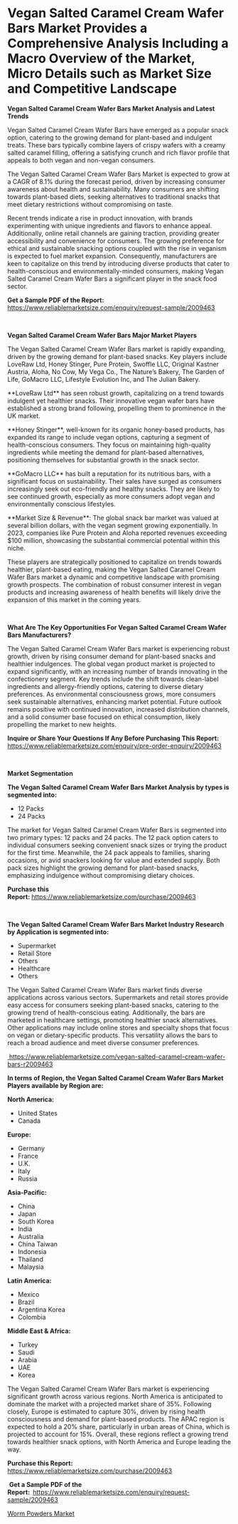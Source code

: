 <p><h1>Vegan Salted Caramel Cream Wafer Bars Market Provides a Comprehensive Analysis Including a Macro Overview of the Market, Micro Details such as Market Size and Competitive Landscape</h1></p><p><strong>Vegan Salted Caramel Cream Wafer Bars Market Analysis and Latest Trends</strong></p>
<p><p>Vegan Salted Caramel Cream Wafer Bars have emerged as a popular snack option, catering to the growing demand for plant-based and indulgent treats. These bars typically combine layers of crispy wafers with a creamy salted caramel filling, offering a satisfying crunch and rich flavor profile that appeals to both vegan and non-vegan consumers. </p><p>The Vegan Salted Caramel Cream Wafer Bars Market is expected to grow at a CAGR of 8.1% during the forecast period, driven by increasing consumer awareness about health and sustainability. Many consumers are shifting towards plant-based diets, seeking alternatives to traditional snacks that meet dietary restrictions without compromising on taste. </p><p>Recent trends indicate a rise in product innovation, with brands experimenting with unique ingredients and flavors to enhance appeal. Additionally, online retail channels are gaining traction, providing greater accessibility and convenience for consumers. The growing preference for ethical and sustainable snacking options coupled with the rise in veganism is expected to fuel market expansion. Consequently, manufacturers are keen to capitalize on this trend by introducing diverse products that cater to health-conscious and environmentally-minded consumers, making Vegan Salted Caramel Cream Wafer Bars a significant player in the snack food sector.</p></p>
<p><strong>Get a Sample PDF of the Report:&nbsp;</strong> <a href="https://www.reliablemarketsize.com/enquiry/request-sample/2009463?utm_campaign=2413&utm_medium=2&utm_source=Github&utm_content=ia&utm_term=08042025&utm_id=vegan-salted-caramel-cream-wafer-bars">https://www.reliablemarketsize.com/enquiry/request-sample/2009463</a></p>
<p>&nbsp;</p>
<p><strong>Vegan Salted Caramel Cream Wafer Bars Major Market Players</strong></p>
<p><p>The Vegan Salted Caramel Cream Wafer Bars market is rapidly expanding, driven by the growing demand for plant-based snacks. Key players include LoveRaw Ltd, Honey Stinger, Pure Protein, Swoffle LLC, Original Kastner Austria, Aloha, No Cow, My Vega Co., The Nature’s Bakery, The Garden of Life, GoMacro LLC, Lifestyle Evolution Inc, and The Julian Bakery.</p><p>**LoveRaw Ltd** has seen robust growth, capitalizing on a trend towards indulgent yet healthier snacks. Their innovative vegan wafer bars have established a strong brand following, propelling them to prominence in the UK market.</p><p>**Honey Stinger**, well-known for its organic honey-based products, has expanded its range to include vegan options, capturing a segment of health-conscious consumers. They focus on maintaining high-quality ingredients while meeting the demand for plant-based alternatives, positioning themselves for substantial growth in the snack sector.</p><p>**GoMacro LLC** has built a reputation for its nutritious bars, with a significant focus on sustainability. Their sales have surged as consumers increasingly seek out eco-friendly and healthy snacks. They are likely to see continued growth, especially as more consumers adopt vegan and environmentally conscious lifestyles.</p><p>**Market Size & Revenue**: The global snack bar market was valued at several billion dollars, with the vegan segment growing exponentially. In 2023, companies like Pure Protein and Aloha reported revenues exceeding $100 million, showcasing the substantial commercial potential within this niche.</p><p>These players are strategically positioned to capitalize on trends towards healthier, plant-based eating, making the Vegan Salted Caramel Cream Wafer Bars market a dynamic and competitive landscape with promising growth prospects. The combination of robust consumer interest in vegan products and increasing awareness of health benefits will likely drive the expansion of this market in the coming years.</p></p>
<p>&nbsp;</p>
<p><strong>What Are The Key Opportunities For Vegan Salted Caramel Cream Wafer Bars Manufacturers?</strong></p>
<p><p>The Vegan Salted Caramel Cream Wafer Bars market is experiencing robust growth, driven by rising consumer demand for plant-based snacks and healthier indulgences. The global vegan product market is projected to expand significantly, with an increasing number of brands innovating in the confectionery segment. Key trends include the shift towards clean-label ingredients and allergy-friendly options, catering to diverse dietary preferences. As environmental consciousness grows, more consumers seek sustainable alternatives, enhancing market potential. Future outlook remains positive with continued innovation, increased distribution channels, and a solid consumer base focused on ethical consumption, likely propelling the market to new heights.</p></p>
<p><strong>Inquire or Share Your Questions If Any Before Purchasing This Report:</strong> <a href="https://www.reliablemarketsize.com/enquiry/pre-order-enquiry/2009463?utm_campaign=2413&utm_medium=2&utm_source=Github&utm_content=ia&utm_term=08042025&utm_id=vegan-salted-caramel-cream-wafer-bars">https://www.reliablemarketsize.com/enquiry/pre-order-enquiry/2009463</a></p>
<p>&nbsp;</p>
<p><strong>Market Segmentation</strong></p>
<p><strong>The Vegan Salted Caramel Cream Wafer Bars Market Analysis by types is segmented into:</strong></p>
<p><ul><li>12 Packs</li><li>24 Packs</li></ul></p>
<p><p>The market for Vegan Salted Caramel Cream Wafer Bars is segmented into two primary types: 12 packs and 24 packs. The 12 pack option caters to individual consumers seeking convenient snack sizes or trying the product for the first time. Meanwhile, the 24 pack appeals to families, sharing occasions, or avid snackers looking for value and extended supply. Both pack sizes highlight the growing demand for plant-based snacks, emphasizing indulgence without compromising dietary choices.</p></p>
<p><strong>Purchase this Report:&nbsp;</strong><a href="https://www.reliablemarketsize.com/purchase/2009463?utm_campaign=2413&utm_medium=2&utm_source=Github&utm_content=ia&utm_term=08042025&utm_id=vegan-salted-caramel-cream-wafer-bars">https://www.reliablemarketsize.com/purchase/2009463</a></p>
<p>&nbsp;</p>
<p><strong>The Vegan Salted Caramel Cream Wafer Bars Market Industry Research by Application is segmented into:</strong></p>
<p><ul><li>Supermarket</li><li>Retail Store</li><li>Others</li><li>Healthcare</li><li>Others</li></ul></p>
<p><p>The Vegan Salted Caramel Cream Wafer Bars market finds diverse applications across various sectors. Supermarkets and retail stores provide easy access for consumers seeking plant-based snacks, catering to the growing trend of health-conscious eating. Additionally, the bars are marketed in healthcare settings, promoting healthier snack alternatives. Other applications may include online stores and specialty shops that focus on vegan or dietary-specific products. This versatility allows the bars to reach a broad audience and meet diverse consumer preferences.</p></p>
<p><a href="https://www.reliablemarketsize.com/vegan-salted-caramel-cream-wafer-bars-r2009463?utm_campaign=2413&utm_medium=2&utm_source=Github&utm_content=ia&utm_term=08042025&utm_id=vegan-salted-caramel-cream-wafer-bars">&nbsp;https://www.reliablemarketsize.com/vegan-salted-caramel-cream-wafer-bars-r2009463</a></p>
<p><strong>In terms of Region, the Vegan Salted Caramel Cream Wafer Bars Market Players available by Region are:</strong></p>
<p>
    <p> <strong> North America: </strong>
        <ul>
            <li>United States</li>
            <li>Canada</li>
        </ul>
        </p> 
    <p> <strong> Europe: </strong>
        <ul>
            <li>Germany</li>
            <li>France</li>
            <li>U.K.</li>
            <li>Italy</li>
            <li>Russia</li>
        </ul>
        </p> 
    <p> <strong> Asia-Pacific: </strong>
        <ul>
            <li>China</li>
            <li>Japan</li>
            <li>South Korea</li>
            <li>India</li>
            <li>Australia</li>
            <li>China Taiwan</li>
            <li>Indonesia</li>
            <li>Thailand</li>
            <li>Malaysia</li>
        </ul>
        </p> 
    <p> <strong> Latin America: </strong>
        <ul>
            <li>Mexico</li>
            <li>Brazil</li>
            <li>Argentina Korea</li>
            <li>Colombia</li>
        </ul>
        </p> 
    <p> <strong> Middle East & Africa: </strong>
        <ul>
            <li>Turkey</li>
            <li>Saudi</li>
            <li>Arabia</li>
            <li>UAE</li>
            <li>Korea</li>
        </ul>
    </p>
    </p>
<p><p>The Vegan Salted Caramel Cream Wafer Bars market is experiencing significant growth across various regions. North America is anticipated to dominate the market with a projected market share of 35%. Following closely, Europe is estimated to capture 30%, driven by rising health consciousness and demand for plant-based products. The APAC region is expected to hold a 20% share, particularly in urban areas of China, which is projected to account for 15%. Overall, these regions reflect a growing trend towards healthier snack options, with North America and Europe leading the way.</p></p>
<p><strong>Purchase this Report: </strong><a href="https://www.reliablemarketsize.com/purchase/2009463?utm_campaign=2413&utm_medium=2&utm_source=Github&utm_content=ia&utm_term=08042025&utm_id=vegan-salted-caramel-cream-wafer-bars">https://www.reliablemarketsize.com/purchase/2009463</a></p>
<p>&nbsp;<strong>Get a Sample PDF of the Report:&nbsp;&nbsp;</strong><a href="https://www.reliablemarketsize.com/enquiry/request-sample/2009463?utm_campaign=2413&utm_medium=2&utm_source=Github&utm_content=ia&utm_term=08042025&utm_id=vegan-salted-caramel-cream-wafer-bars">https://www.reliablemarketsize.com/enquiry/request-sample/2009463</a></p>
<p><strong></strong></p>
<p><p><a href="https://github.com/petbigbeepjn/Market-Research-Report-List-2/blob/main/worm-powders-market.md?utm_campaign=2413&utm_medium=2&utm_source=Github&utm_content=ia&utm_term=08042025&utm_id=vegan-salted-caramel-cream-wafer-bars">Worm Powders Market</a></p></p>